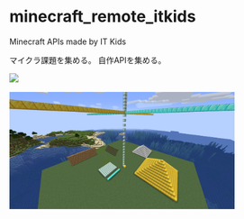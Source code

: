 # minecraft_remote_itkids

Minecraft APIs made by IT Kids

マイクラ課題を集める。
自作APIを集める。

[<img src="./kadai.png" width="400">](./kadai.png)

[<img src="./mykadai.png" width="400">](./mykadai.png)